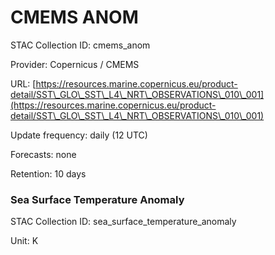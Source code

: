 # CMEMS ANOM

STAC Collection ID: cmems\_anom

Provider: Copernicus / CMEMS

URL: [https://resources.marine.copernicus.eu/product-detail/SST\_GLO\_SST\_L4\_NRT\_OBSERVATIONS\_010\_001](https://resources.marine.copernicus.eu/product-detail/SST\_GLO\_SST\_L4\_NRT\_OBSERVATIONS\_010\_001)

Update frequency: daily (12 UTC)

Forecasts: none

Retention: 10 days

### Sea Surface Temperature Anomaly

STAC Collection ID: sea\_surface\_temperature\_anomaly

Unit: K
